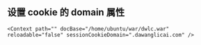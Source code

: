 ## 设置 cookie 的 domain 属性
```
<Context path="" docBase="/home/ubuntu/war/dwlc.war" reloadable="false" sessionCookieDomain=".dawanglicai.com" />
```
